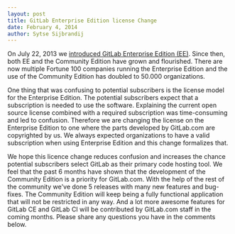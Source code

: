```yaml
---
layout: post
title: GitLab Enterprise Edition license Change
date: February 4, 2014
author: Sytse Sijbrandij
---
```

On July 22, 2013 we [introduced GitLab Enterprise Edition (EE)](http://blog.gitlab.org/announcing-gitlab-enterprise-edition/).
Since then, both EE and the Community Edition have grown and flourished.
There are now multiple Fortune 100 companies running the Enterprise Edition and the use of the Community Edition has doubled to 50.000 organizations.

One thing that was confusing to potential subscribers is the license model for the Enterprise Edition.
The potential subscribers expect that a subscription is needed to use the software.
Explaining the current open source license combined with a required subscription was time-consuming and led to confusion.
Therefore we are changing the license on the Enterprise Edition to one where the parts developed by GitLab.com are copyrighted by us.
We always expected organizations to have a valid subscription when using Enterprise Edition and this change formalizes that.

We hope this licence change reduces confusion and increases the chance potential subscribers select GitLab as their primary code hosting tool.
We feel that the past 6 months have shown that the development of the Community Edition is a priority for GitLab.com.
With the help of the rest of the community we've done 5 releases with many new features and bug-fixes.
The Community Edition will keep being a fully functional application that will not be restricted in any way.
And a lot more awesome features for GitLab CE and GitLab CI will be contributed by GitLab.com staff in the coming months.
Please share any questions you have in the comments below.
